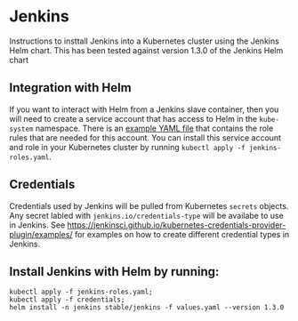 # Jenkins
Instructions to insttall Jenkins into a Kubernetes cluster using the Jenkins Helm chart.
This has been tested against version 1.3.0 of the Jenkins Helm chart

## Integration with Helm
If you want to interact with Helm from a Jenkins slave container, then you will need to create a service account that has access to Helm in the `kube-system` namespace. There is an [example YAML file](jenkins-roles.yaml) that contains the role rules that are needed for this account. You can install this service account and role in your Kubernetes cluster by running `kubectl apply -f jenkins-roles.yaml`.

## Credentials
Credentials used by Jenkins will be pulled from Kubernetes `secrets` objects. Any secret labled with `jenkins.io/credentials-type` will be availabe to use in Jenkins. See 
https://jenkinsci.github.io/kubernetes-credentials-provider-plugin/examples/ for examples on how to create different credential types in Jenkins.

## Install Jenkins with Helm by running:
 ```
 kubectl apply -f jenkins-roles.yaml;
 kubectl apply -f credentials;
 helm install -n jenkins stable/jenkins -f values.yaml --version 1.3.0
 ```